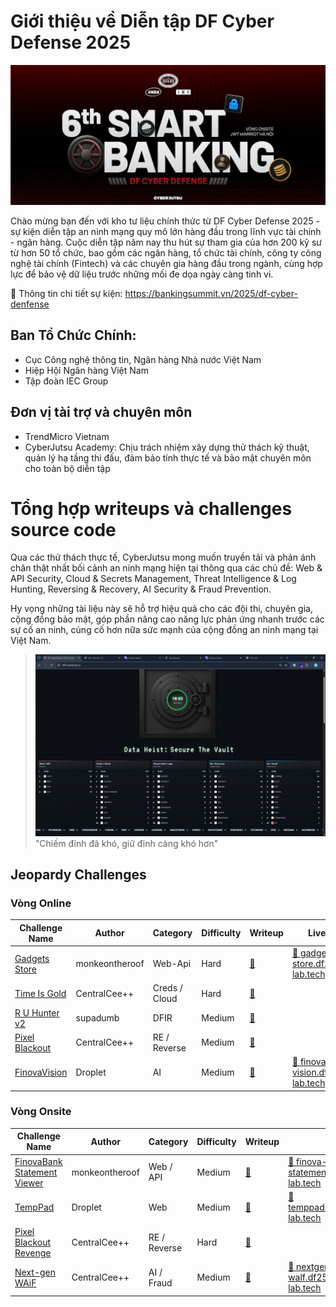 # Giới thiệu về Diễn tập DF Cyber Defense 2025 

![DF25 Banner](./assets/df25-banner.png)

Chào mừng bạn đến với kho tư liệu chính thức từ DF Cyber Defense 2025 - sự kiện diễn tập an ninh mạng quy mô lớn hàng đầu trong lĩnh vực tài chính - ngân hàng. Cuộc diễn tập năm nay thu hút sự tham gia của hơn 200 kỹ sư từ hơn 50 tổ chức, bao gồm các ngân hàng, tổ chức tài chính, công ty công nghệ tài chính (Fintech) và các chuyên gia hàng đầu trong ngành, cùng hợp lực để bảo vệ dữ liệu trước những mối đe dọa ngày càng tinh vi.


🔗 Thông tin chi tiết sự kiện: https://bankingsummit.vn/2025/df-cyber-denfense

## Ban Tổ Chức Chính:

- Cục Công nghệ thông tin, Ngân hàng Nhà nước Việt Nam
- Hiệp Hội Ngân hàng Việt Nam
- Tập đoàn IEC Group

## Đơn vị tài trợ và chuyên môn
- TrendMicro Vietnam
- CyberJutsu Academy: Chịu trách nhiệm xây dựng thử thách kỹ thuật, quản lý hạ tầng thi đấu, đảm bảo tính thực tế và bảo mật chuyên môn cho toàn bộ diễn tập

# Tổng hợp writeups và challenges source code

Qua các thử thách thực tế, CyberJutsu mong muốn truyền tải và phản ánh chân thật nhất bối cảnh an ninh mạng hiện tại thông qua các chủ đề: Web & API Security, Cloud & Secrets Management, Threat Intelligence & Log Hunting, Reversing & Recovery, AI Security & Fraud Prevention.

Hy vọng những tài liệu này sẽ hỗ trợ hiệu quả cho các đội thi, chuyên gia, cộng đồng bảo mật, góp phần nâng cao năng lực phản ứng nhanh trước các sự cố an ninh, củng cố hơn nữa sức mạnh của cộng đồng an ninh mạng tại Việt Nam.

> ![Scoreboard](./assets/scoreboard.png)
> "Chiếm đỉnh đã khó, giữ đỉnh càng khó hơn"

## Jeopardy Challenges

### Vòng Online

| Challenge Name                              | Author         | Category      | Difficulty | Writeup                                   | Live challenges                                       |
| ------------------------------------------- | -------------- | ------------- | ---------- | ----------------------------------------- | ----------------------------------------------------- |
| [Gadgets Store](online/1-web-api)           | monkeontheroof | Web-Api       | Hard       | [📄](online/1-web-api/solution)           | [🔗 gadgets-store.df25.cyberjutsu-lab.tech](https://gadgets-store.df25.cyberjutsu-lab.tech/) |
| [Time Is Gold](online/2-credentials-cloud)  | CentralCee++   | Creds / Cloud | Hard       | [📄](online/2-credentials-cloud/solution) |                                                       |
| [R U Hunter v2](online/3-dfir-threat)       | supadumb       | DFIR          | Medium     | [📄](online/3-dfir-threat/solution)       |                                                       |
| [Pixel Blackout](online/4-reverse-recovery) | CentralCee++   | RE / Reverse  | Medium     | [📄](online/4-reverse-recovery/solution)  |                                                       |
| [FinovaVision](online/5-ai-fraud)           | Droplet        | AI            | Medium     | [📄](online/5-ai-fraud/solution)          | [🔗 finova-vision.df25.cyberjutsu-lab.tech](https://finova-vision.df25.cyberjutsu-lab.tech/) |

### Vòng Onsite

| Challenge Name                                      | Author         | Category     | Difficulty | Writeup                                  | Link                                                     |
| --------------------------------------------------- | -------------- | ------------ | ---------- | ---------------------------------------- | -------------------------------------------------------- |
| [FinovaBank Statement Viewer](onsite/1-web-api)     | monkeontheroof | Web / API    | Medium     | [📄](onsite/1-web-api/solution)          | [🔗 finova-statement.df25.cyberjutsu-lab.tech](https://finova-statement.df25.cyberjutsu-lab.tech/) |
| [TempPad](onsite/2-web-api)                         | Droplet        | Web          | Medium     | [📄](onsite/2-web-api/solution)          | [🔗 temppad.df25.cyberjutsu-lab.tech](https://temppad.df25.cyberjutsu-lab.tech/)          |
| [Pixel Blackout Revenge](onsite/4-reverse-recovery) | CentralCee++   | RE / Reverse | Hard       | [📄](onsite/4-reverse-recovery/solution) |                                                          |
| [Next-gen WAiF](onsite/5-ai-fraud)                  | CentralCee++   | AI / Fraud   | Medium     | [📄](onsite/5-ai-fraud/solution)         | [🔗 nextgen-walf.df25.cyberjutsu-lab.tech](https://nextgen-walf.df25.cyberjutsu-lab.tech/)     |
